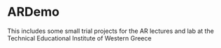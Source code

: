 # ARDemo
This includes some small trial projects for the AR lectures and lab at the Technical Educational Institute of Western Greece
